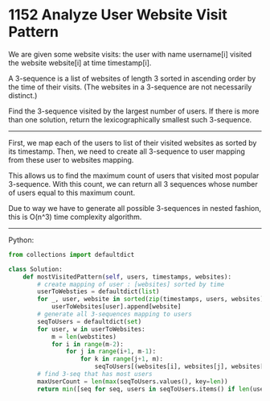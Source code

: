 1152 Analyze User Website Visit Pattern
=======================================

We are given some website visits: the user with name username[i] visited the
website website[i] at time timestamp[i].

A 3-sequence is a list of websites of length 3 sorted in ascending order by the
time of their visits.  (The websites in a 3-sequence are not necessarily
distinct.)

Find the 3-sequence visited by the largest number of users. If there is more
than one solution, return the lexicographically smallest such 3-sequence.

---

First, we map each of the users to list of their visited websites as sorted by
its timestamp. Then, we need to create all 3-sequence to user mapping from
these user to websites mapping.

This allows us to find the maximum count of users that visited most popular
3-sequence. With this count, we can return all 3 sequences whose number of
users equal to this maximum count.

Due to way we have to generate all possible 3-sequences in nested fashion, this
is O(n^3) time complexity algorithm.

---

Python:

```python
from collections import defaultdict

class Solution:
    def mostVisitedPattern(self, users, timestamps, websites):
        # create mapping of user : [websites] sorted by time
        userToWebsties = defaultdict(list)
        for _, user, website in sorted(zip(timestamps, users, websites)):
            userToWebsites[user].append[website]
        # generate all 3-sequences mapping to users
        seqToUsers = defaultdict(set)
        for user, w in userToWebsites:
            m = len(webstites)
            for i in range(m-2):
                for j in range(i+1, m-1):
                    for k in range(j+1, m):
                        seqToUsers[(websites[i], websites[j], websites[k])].add(user)
        # find 3-seq that has most users
        maxUserCount = len(max(seqToUsers.values(), key=len))
        return min([seq for seq, users in seqToUsers.items() if len(users) == maxUserCount])
```

